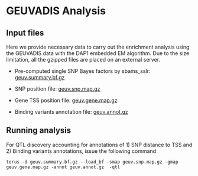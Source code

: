 # GEUVADIS Analysis


## Input files
Here we provide necessary data to carry out the enrichment analysis using the GEUVADIS data with the DAP1 embedded EM algorithm. Due to the size limitation, all the gzipped files are placed on an external server.

* Pre-computed single SNP Bayes factors by sbams_sslr: [geuv.summary.bf.gz](http://www-personal.umich.edu/~xwen/dap/data/geuv/geuv.summary.bf.gz)

* SNP position file: [geuv.snp.map.gz](http://www-personal.umich.edu/~xwen/dap/data/geuv/geuv.snp.map.gz)

* Gene TSS position file: [geuv.gene.map.gz](http://www-personal.umich.edu/~xwen/dap/data/geuv/geuv.gene.map.gz)

* Binding variants annotation file: [geuv.annot.gz](http://www-personal.umich.edu/~xwen/dap/data/geuv/geuv.annot.gz)


## Running analysis


For QTL discovery accounting for annotations of 1) SNP distance to TSS and 2) Binding variants annotations, issue the following command 
```
torus -d geuv.summary.bf.gz --load_bf -smap geuv.snp.map.gz -gmap geuv.gene.map.gz -annot geuv.annot.gz  -qtl
```



